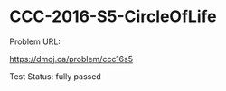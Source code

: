 # CCC-2016-S5-CircleOfLife

Problem URL:

  https://dmoj.ca/problem/ccc16s5
  
Test Status: fully passed
